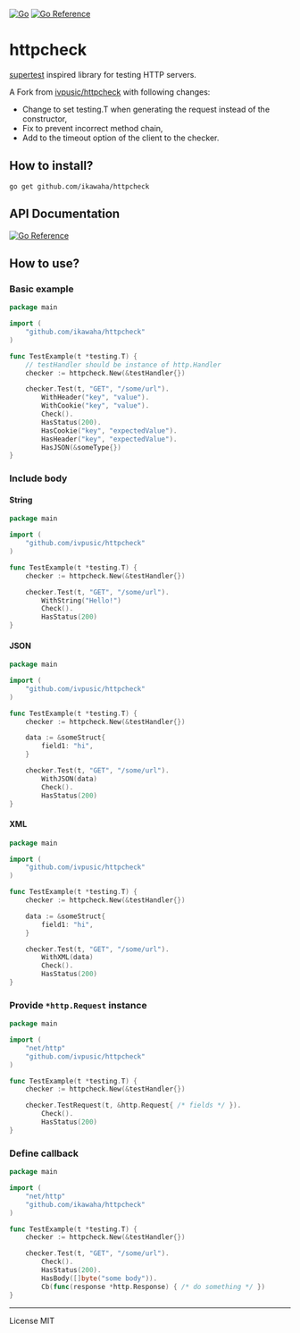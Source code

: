 [![Go](https://github.com/ikawaha/httpcheck/actions/workflows/test.yml/badge.svg)](https://github.com/ikawaha/httpcheck/actions/workflows/test.yml)
[![Go Reference](https://pkg.go.dev/badge/github.com/ikawaha/httpcheck.svg)](https://pkg.go.dev/github.com/ikawaha/httpcheck)
# httpcheck

[supertest](https://github.com/visionmedia/supertest) inspired library for testing HTTP servers.

A Fork from [ivpusic/httpcheck](https://github.com/ivpusic/httpcheck) with following changes:

* Change to set testing.T when generating the request instead of the constructor,
* Fix to prevent incorrect method chain,
* Add to the timeout option of the client to the checker.


## How to install?
```
go get github.com/ikawaha/httpcheck
```

## API Documentation
[![Go Reference](https://pkg.go.dev/badge/github.com/ikawaha/httpcheck.svg)](https://pkg.go.dev/github.com/ikawaha/httpcheck)

## How to use?

### Basic example
```Go
package main

import (
	"github.com/ikawaha/httpcheck"
)

func TestExample(t *testing.T) {
	// testHandler should be instance of http.Handler
	checker := httpcheck.New(&testHandler{})

	checker.Test(t, "GET", "/some/url").
		WithHeader("key", "value").
		WithCookie("key", "value").
		Check().
		HasStatus(200).
		HasCookie("key", "expectedValue").
		HasHeader("key", "expectedValue").
		HasJSON(&someType{})
}
```

### Include body

#### String
```Go
package main

import (
	"github.com/ivpusic/httpcheck"
)

func TestExample(t *testing.T) {
	checker := httpcheck.New(&testHandler{})

	checker.Test(t, "GET", "/some/url").
		WithString("Hello!")
		Check().
		HasStatus(200)
}
```

#### JSON
```Go
package main

import (
	"github.com/ivpusic/httpcheck"
)

func TestExample(t *testing.T) {
	checker := httpcheck.New(&testHandler{})

	data := &someStruct{
		field1: "hi",
	}

	checker.Test(t, "GET", "/some/url").
		WithJSON(data)
		Check().
		HasStatus(200)
}
```

#### XML
```Go
package main

import (
	"github.com/ivpusic/httpcheck"
)

func TestExample(t *testing.T) {
	checker := httpcheck.New(&testHandler{})

	data := &someStruct{
		field1: "hi",
	}

	checker.Test(t, "GET", "/some/url").
		WithXML(data)
		Check().
		HasStatus(200)
}

```
### Provide ``*http.Request`` instance
```Go
package main

import (
	"net/http"
	"github.com/ivpusic/httpcheck"
)

func TestExample(t *testing.T) {
	checker := httpcheck.New(&testHandler{})

	checker.TestRequest(t, &http.Request{ /* fields */ }).
		Check().
		HasStatus(200)
}
```

### Define callback
```Go
package main

import (
	"net/http"
	"github.com/ikawaha/httpcheck"
)

func TestExample(t *testing.T) {
	checker := httpcheck.New(&testHandler{})

	checker.Test(t, "GET", "/some/url").
		Check().
		HasStatus(200).
		HasBody([]byte("some body")).
		Cb(func(response *http.Response) { /* do something */ })
}
```

---
License MIT
